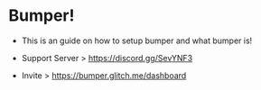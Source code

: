 # Bumper!

- This is an guide on how to setup bumper and what bumper is!

- Support Server > https://discord.gg/SevYNF3
- Invite > https://bumper.glitch.me/dashboard
